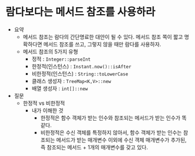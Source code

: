 # 람다보다는 메서드 참조를 사용하라

- 요약
  - 메서드 참조는 람다의 간단명료한 대안이 될 수 있다. 메서드 참조 쪽이 짧고 명확하다면 메서드 참조를 쓰고, 그렇지 않을 때만 람다를 사용하자.
  - 메서드 참조의 5가지 유형
    - 정적 : `Integer::parseInt`
    - 한정적(인스턴스) : `Instant.now()::isAfter`
    - 비한정적(인스턴스) : `String::toLowerCase`
    - 클래스 생성자 : `TreeMap<K,V>::new`
    - 배열 생성자 : `int[]::new`
- 질문
  - 한정적 vs 비한정적
    - 내가 이해한 것
      - 한정적은 함수 객체가 받는 인수와 참조되는 메서드가 받는 인수가 똑같다.
      - 비한정적은 수신 객체를 특정하지 않아서, 함수 객체가 받는 인수는 참조되는 메서드가 받는 매개변수 이외에 수신 객체 매개변수가 추가된, 즉 참조되는 메서드 + 1개의 매개변수를 갖고 있다.